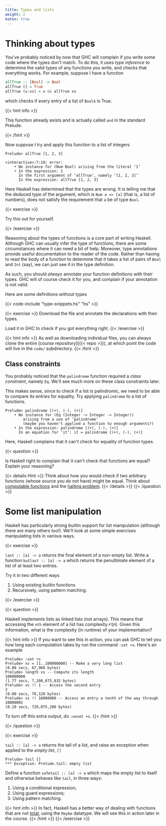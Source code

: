 ```yaml
---
title: Types and lists
weight: 2
katex: true
---
```


# Thinking about types

You've probably noticed by now that GHC will complain if you write
some code where the types don't match. To do this, it uses _type
inference_ to determine the valid types of any functions you write,
and checks that everything works. For example, suppose I have a
function

```hs
allTrue :: [Bool] -> Bool
allTrue [] = True
allTrue (x:xs) = x && allTrue xs
```
which checks if every entry of a list of `Bool`s is True.

{{< hint info >}}

This function already exists and is actually called `and` in the
standard Prelude.

{{< /hint >}}

Now suppose I try and apply this function to a list of integers

```
Prelude> allTrue [1, 2, 3]

<interactive>:7:10: error:
    • No instance for (Num Bool) arising from the literal ‘1’
    • In the expression: 1
      In the first argument of ‘allTrue’, namely ‘[1, 2, 3]’
      In the expression: allTrue [1, 2, 3]
```

Here Haskell has determined that the types are wrong. It is telling me
that the deduced type of the argument, which is `Num a => [a]` (that
is, a list of numbers), does not satisfy the requirement that `a` be
of type `Bool`.

{{< exercise >}}

Try this out for yourself.

{{< /exercise >}}

Reasoning about the types of functions is a core part of writing
Haskell. Although GHC can usually infer the type of functions, there
are some circumstances where it can need a bit of help. Moreover,
type annotations provide useful documentation to the reader of the
code. Rather than having to read the body of a function to determine
that it takes a list of pairs of `Bool` and `Int` (say), we can just
see it in the type definition.

As such, you should _always_ annotate your function definitions with
their types. GHC will of course check it for you, and complain if your
annotation is not valid.

Here are some definitions without types

{{< code-include "type-snippets.hs" "hs" >}}

{{< exercise >}}
Download the file and annotate the declarations with their types.

Load it in GHC to check if you got everything right.
{{< /exercise >}}

{{< hint info >}}
As well as downloading individual files, you can always clone the
entire [course repository]({{< repo >}}), at which point the code will
live in the `code/` subdirectory.
{{< /hint >}}


## Class constraints

You probably noticed that the `palindrome` function required a _class
constraint_, namely `Eq`. We'll see much more on these class
constraints later.

This makes sense, since to check if a list is palindromic, we need to
be able to compare its entries for equality. Try applying `palindrome`
to a list of functions.

```
Prelude> palindrome [(+), (-), (+)]
    • No instance for (Eq (Integer -> Integer -> Integer))
        arising from a use of ‘palindrome’
        (maybe you haven't applied a function to enough arguments?)
    • In the expression: palindrome [(+), (-), (+)]
      In an equation for ‘it’: it = palindrome [(+), (-), (+)]
```

Here, Haskell complains that it can't check for equality of function
types.

{{< question >}}

Is Haskell right to complain that it can't check that functions are
equal? Explain your reasoning?

{{< details Hint >}}
Think about how you would check if two arbitrary functions (whose
source you do not have) might be equal. Think about [computable
functions](https://en.wikipedia.org/wiki/Computable_function) and the
[halting problem](https://en.wikipedia.org/wiki/Halting_problem).
{{< /details >}}
{{< /question >}}

# Some list manipulation

Haskell has particularly strong builtin support for list manipulation
(although there are many others too!). We'll look at some simple
exercises manipulating lists in various ways.

{{< exercise >}}

`last :: [a] -> a` returns the final element of a non-empty list.
Write a function `butlast :: [a] -> a` which returns the penultimate
element of a list of at least two entries.

Try it in two different ways

1. Using existing builtin functions
2. Recursively, using pattern matching.

{{< /exercise >}}

{{< question >}}

Haskell implements lists as linked lists (not arrays). This means that
accessing the `nth` element of a list has complexity $\mathcal{O}(n)$.
Given this information, what is the complexity (in runtime) of your
implementation?

{{< hint info >}}
If you want to see this in action, you can ask GHC to tell you how
long each computation takes by run the command `:set +s`. Here's an example
```
Prelude> :set +s
Prelude> xs = [1..100000000] -- Make a very long list
(0.00 secs, 67,960 bytes)
Prelude> length xs -- Compute its length
100000000
(1.77 secs, 7,200,075,832 bytes)
Prelude> xs !! 1 -- Access the second entry
2
(0.00 secs, 70,120 bytes)
Prelude> xs !! 10000000 -- Access an entry a tenth of the way through
10000001
(0.19 secs, 720,075,200 bytes)
```

To turn off this extra output, do `:unset +s`.
{{< /hint >}}

{{< /question >}}

{{< exercise >}}

`tail :: [a] -> a` returns the tail of a list, and raise an exception
when applied to the _empty list_, `[]`

```
Prelude> tail []
*** Exception: Prelude.tail: empty list
```

Define a function `safetail :: [a] -> a` which maps the empty list to
itself and otherwise behaves like `tail`, in three ways:

1. Using a conditional expression;
2. Using guard expressions;
3. Using pattern matching.

{{< hint info >}}
In fact, Haskell has a better way of dealing with functions that are
not [total](https://en.wikipedia.org/wiki/Partial_function), using the
`Maybe` datatype. We will see this in action later in the course.
{{< /hint >}}
{{< /exercise >}}
